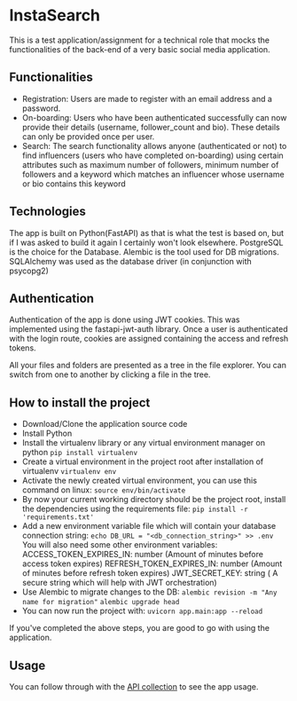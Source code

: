 # InstaSearch

This is a test application/assignment for a technical role that mocks the functionalities of the back-end of a very basic social media application.  
## Functionalities

* Registration: Users are made to register with an email address and a password.
* On-boarding: Users who have been authenticated successfully can now provide their details (username, follower_count and bio). These details can only be provided once per user.
* Search: The search functionality allows anyone (authenticated or not) to find influencers (users who have completed on-boarding) using certain attributes such as maximum number of followers, minimum number of followers and a keyword which matches an influencer whose username or bio contains this keyword

## Technologies
The app is built on Python(FastAPI) as that is what the test is based on, but if I was asked to build it again I certainly won't look elsewhere.
PostgreSQL is the choice for the Database.
Alembic is the tool used for DB migrations.
SQLAlchemy was used as the database driver (in conjunction with psycopg2)

## Authentication
Authentication of the app is done using JWT cookies. This was implemented using the fastapi-jwt-auth library.
Once a user is authenticated with the login route, cookies are assigned containing the access and refresh tokens.

All your files and folders are presented as a tree in the file explorer. You can switch from one to another by clicking a file in the tree.

## How to install the project
* Download/Clone the application source code
* Install Python
* Install the virtualenv library or any virtual environment manager on python
    ``pip install virtualenv``  
* Create a virtual environment in the project root after installation of virtualenv
    ``virtualenv env``
* Activate the newly created virtual environment, you can use this command on linux: 
    ``source env/bin/activate``
* By now your current working directory should be the project root, install the dependencies using the requirements file:
    ``pip install -r 'requirements.txt'``
 * Add a new environment variable file which will contain your database connection string:
    ``echo DB_URL = "<db_connection_string>" >> .env``
 You will also need some other environment variables:
 ACCESS_TOKEN_EXPIRES_IN: number (Amount of minutes before access token expires)
REFRESH_TOKEN_EXPIRES_IN: number (Amount of minutes before refresh token expires)
JWT_SECRET_KEY: string ( A secure string which will help with JWT orchestration)
* Use Alembic to migrate changes to the DB:
    ``alembic revision -m "Any name for migration"``
    ``alembic upgrade head``
* You can now run the project with: 
    ``uvicorn app.main:app --reload``

If you've completed the above steps, you are good to go with using the application.

## Usage
You can follow through with the [API collection](https://documenter.getpostman.com/view/17243864/2s8Z6yVXVh) to see the app usage.